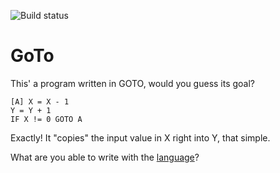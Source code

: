 ![Build status](https://marcoscm.visualstudio.com/GoTo/_apis/build/status/GoTo-.NET%20Desktop-CI)

# GoTo

This' a program written in GOTO, would you guess its goal?

```
[A] X = X - 1
Y = Y + 1
IF X != 0 GOTO A
```

Exactly! It "copies" the input value in X right into Y, that simple.

What are you able to write with the [language](https://github.com/MarcosCobena/GoTo/wiki/Language)?
